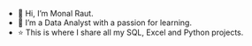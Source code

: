 - 👋 Hi, I’m Monal Raut.
- 🌱 I’m a Data Analyst with a passion for learning.
- ⭐️ This is where I share all my SQL, Excel and Python projects.


<!---
monalraut/monalraut is a ✨ special ✨ repository because its `README.md` (this file) appears on your GitHub profile.
You can click the Preview link to take a look at your changes.
--->
